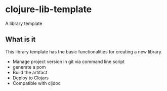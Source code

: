 # clojure-lib-template
A library template
## What is it
This library template has the basic functionalities for creating a new library.
- Manage project version in git via command line script
- generate a pom
- Build the artifact
- Deploy to Clojars
- Compatible with cljdoc
